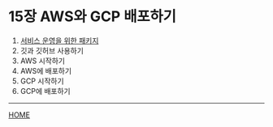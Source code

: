 # 15장 AWS와 GCP 배포하기

1. [서비스 운영을 위한 패키지](./01.md)
2. 깃과 깃허브 사용하기
3. AWS 시작하기
4. AWS에 배포하기
5. GCP 시작하기
6. GCP에 배포하기

-----
[HOME](../../README.md)

